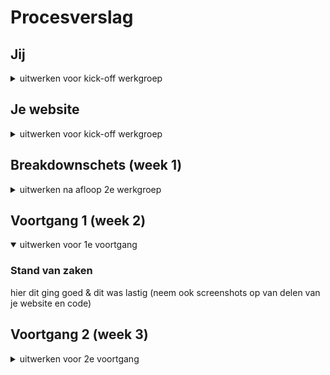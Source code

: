 # Procesverslag



## Jij

<details>
<summary>uitwerken voor kick-off werkgroep</summary>

### Auteur:
Jabir Tisoudali

#### Je startniveau:
Zwarte piste 
  
#### Je focus:
Responsive
  
</details>





## Je website

<details>
<summary>uitwerken voor kick-off werkgroep</summary>

### Je opdracht:
https://www.apple.com
  
#### Screenshot(s) van de eerste pagina (small screen): 
https://www.apple.com/ <br/>
<img src="https://github.com/jabirtisou/Frontend-development/blob/main/Images/smallscreen1.png" width="375px" alt="omschrijving van de pagina">

#### Screenshot(s) van de tweede pagina (small screen):
https://www.apple.com/mac/ <br/>
<img src="https://github.com/jabirtisou/Frontend-development/blob/main/Images/smallscreen2.png" width="375px" alt="omschrijving van de pagina">
 
</details>



## Breakdownschets (week 1)

<details>
<summary>uitwerken na afloop 2e werkgroep</summary>

### de hele pagina: 
<img src="images/dummy-plaatje.jpg" width="375px" alt="breakdown van de hele pagina">

### dynamisch deel (bijv menu): 
<img src="images/dummy-plaatje.jpg" width="375px" alt="breakdown van een dynamisch deel">

### wellicht nog een dynamisch deel (bijv filter): 
<img src="images/dummy-plaatje.jpg" width="375px" alt="breakdown van nog een dynamisch deel">

</details>





## Voortgang 1 (week 2)

<details open>
<summary>uitwerken voor 1e voortgang</summary>

### Stand van zaken
hier dit ging goed & dit was lastig (neem ook screenshots op van delen van je website en code)


</details>





## Voortgang 2 (week 3)

<details>
<summary>uitwerken voor 2e voortgang</summary>





## Toegankelijkheidstest (week 4)

<details>
<summary>uitwerken na test in 8e voortgang</summary>






## Voortgang 3 (week 4)

<details>
<summary>uitwerken voor 3e voortgang</summary>


</details>





## Eindgesprek (week 5)

<details>
<summary>uitwerken voor eindgesprek</summary>

### Stand van zaken
hier dit ging goed & dit was lastig (neem ook screenshots op van delen van je website en code)

### Screenshot(s)

hier screenshot(s) van je eindresultaat

</details>





## Bronnenlijst

1. https://developer.mozilla.org/en-US/docs/Web/CSS/:nth-child


</details>
